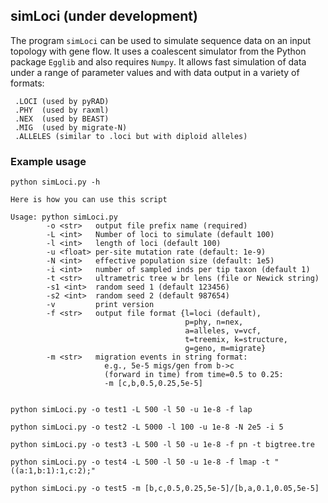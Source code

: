 ## simLoci (under development)
The program `simLoci` can be used to simulate sequence data on an input topology with gene flow. It uses a coalescent simulator from the Python package `Egglib` and also requires `Numpy`. It allows fast simulation of data under a range of parameter values and with data output in a variety of formats:  

     .LOCI (used by pyRAD)  
     .PHY  (used by raxml)  
     .NEX  (used by BEAST)  
     .MIG  (used by migrate-N)    
     .ALLELES (similar to .loci but with diploid alleles)

### Example usage
```
python simLoci.py -h

Here is how you can use this script

Usage: python simLoci.py
        -o <str>   output file prefix name (required)
        -L <int>   Number of loci to simulate (default 100) 
        -l <int>   length of loci (default 100) 
        -u <float> per-site mutation rate (default: 1e-9) 
        -N <int>   effective population size (default: 1e5) 
        -i <int>   number of sampled inds per tip taxon (default 1) 
        -t <str>   ultrametric tree w br lens (file or Newick string)
        -s1 <int>  random seed 1 (default 123456)
        -s2 <int>  random seed 2 (default 987654)
        -v         print version
        -f <str>   output file format {l=loci (default), 
                                       p=phy, n=nex,
                                       a=alleles, v=vcf,
                                       t=treemix, k=structure, 
                                       g=geno, m=migrate} 
        -m <str>   migration events in string format:
                     e.g., 5e-5 migs/gen from b->c 
                     (forward in time) from time=0.5 to 0.25:
                     -m [c,b,0.5,0.25,5e-5]


python simLoci.py -o test1 -L 500 -l 50 -u 1e-8 -f lap 

python simLoci.py -o test2 -L 5000 -l 100 -u 1e-8 -N 2e5 -i 5

python simLoci.py -o test3 -L 500 -l 50 -u 1e-8 -f pn -t bigtree.tre

python simLoci.py -o test4 -L 500 -l 50 -u 1e-8 -f lmap -t "((a:1,b:1):1,c:2);"

python simLoci.py -o test5 -m [b,c,0.5,0.25,5e-5]/[b,a,0.1,0.05,5e-5]

```


